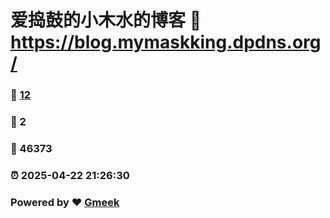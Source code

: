 # 爱捣鼓的小木水的博客 :link: https://blog.mymaskking.dpdns.org/ 
### :page_facing_up: [12](https://blog.mymaskking.dpdns.org//tag.html) 
### :speech_balloon: 2 
### :hibiscus: 46373 
### :alarm_clock: 2025-04-22 21:26:30 
### Powered by :heart: [Gmeek](https://github.com/Meekdai/Gmeek)
